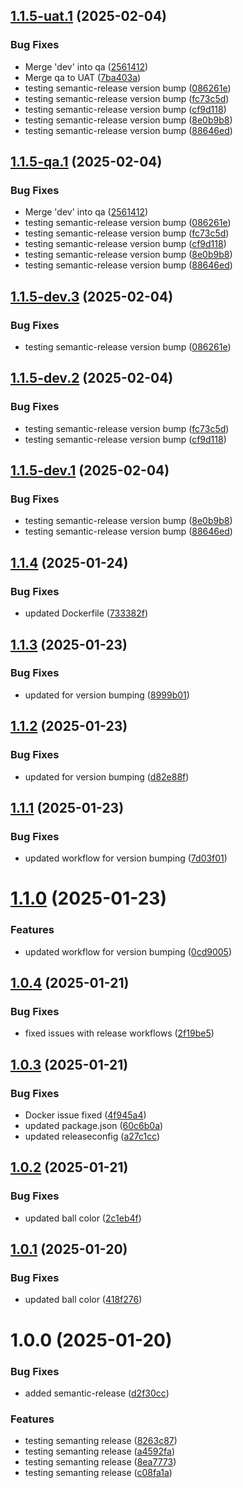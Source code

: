 ## [1.1.5-uat.1](https://github.com/sivaparthi/tts-frontend/compare/v1.1.4...v1.1.5-uat.1) (2025-02-04)


### Bug Fixes

* Merge 'dev' into qa ([2561412](https://github.com/sivaparthi/tts-frontend/commit/2561412e2180de3fa2f86ecbc217621351efec20))
* Merge qa to UAT ([7ba403a](https://github.com/sivaparthi/tts-frontend/commit/7ba403a35a293eb44a463cdba406be23f6cd06b3))
* testing semantic-release version bump ([086261e](https://github.com/sivaparthi/tts-frontend/commit/086261e8a644e197138ddcac69a3346fd04ed0a5))
* testing semantic-release version bump ([fc73c5d](https://github.com/sivaparthi/tts-frontend/commit/fc73c5deb5237bd2851592a4d320cb3c6d5788e6))
* testing semantic-release version bump ([cf9d118](https://github.com/sivaparthi/tts-frontend/commit/cf9d118f2f252655ded2e881d19c4d1783193f8b))
* testing semantic-release version bump ([8e0b9b8](https://github.com/sivaparthi/tts-frontend/commit/8e0b9b84c27dae720ef73f85bf2cdb26293c2789))
* testing semantic-release version bump ([88646ed](https://github.com/sivaparthi/tts-frontend/commit/88646edbec0475f26b2a15449f85e3d62b9d273b))

## [1.1.5-qa.1](https://github.com/sivaparthi/tts-frontend/compare/v1.1.4...v1.1.5-qa.1) (2025-02-04)


### Bug Fixes

* Merge 'dev' into qa ([2561412](https://github.com/sivaparthi/tts-frontend/commit/2561412e2180de3fa2f86ecbc217621351efec20))
* testing semantic-release version bump ([086261e](https://github.com/sivaparthi/tts-frontend/commit/086261e8a644e197138ddcac69a3346fd04ed0a5))
* testing semantic-release version bump ([fc73c5d](https://github.com/sivaparthi/tts-frontend/commit/fc73c5deb5237bd2851592a4d320cb3c6d5788e6))
* testing semantic-release version bump ([cf9d118](https://github.com/sivaparthi/tts-frontend/commit/cf9d118f2f252655ded2e881d19c4d1783193f8b))
* testing semantic-release version bump ([8e0b9b8](https://github.com/sivaparthi/tts-frontend/commit/8e0b9b84c27dae720ef73f85bf2cdb26293c2789))
* testing semantic-release version bump ([88646ed](https://github.com/sivaparthi/tts-frontend/commit/88646edbec0475f26b2a15449f85e3d62b9d273b))

## [1.1.5-dev.3](https://github.com/sivaparthi/tts-frontend/compare/v1.1.5-dev.2...v1.1.5-dev.3) (2025-02-04)


### Bug Fixes

* testing semantic-release version bump ([086261e](https://github.com/sivaparthi/tts-frontend/commit/086261e8a644e197138ddcac69a3346fd04ed0a5))

## [1.1.5-dev.2](https://github.com/sivaparthi/tts-frontend/compare/v1.1.5-dev.1...v1.1.5-dev.2) (2025-02-04)


### Bug Fixes

* testing semantic-release version bump ([fc73c5d](https://github.com/sivaparthi/tts-frontend/commit/fc73c5deb5237bd2851592a4d320cb3c6d5788e6))
* testing semantic-release version bump ([cf9d118](https://github.com/sivaparthi/tts-frontend/commit/cf9d118f2f252655ded2e881d19c4d1783193f8b))

## [1.1.5-dev.1](https://github.com/sivaparthi/tts-frontend/compare/v1.1.4...v1.1.5-dev.1) (2025-02-04)


### Bug Fixes

* testing semantic-release version bump ([8e0b9b8](https://github.com/sivaparthi/tts-frontend/commit/8e0b9b84c27dae720ef73f85bf2cdb26293c2789))
* testing semantic-release version bump ([88646ed](https://github.com/sivaparthi/tts-frontend/commit/88646edbec0475f26b2a15449f85e3d62b9d273b))

## [1.1.4](https://github.com/sivaparthi/tts-frontend/compare/v1.1.3...v1.1.4) (2025-01-24)


### Bug Fixes

* updated Dockerfile ([733382f](https://github.com/sivaparthi/tts-frontend/commit/733382f59a195decb78b16cb8eac2534081074ae))

## [1.1.3](https://github.com/sivaparthi/tts-frontend/compare/v1.1.2...v1.1.3) (2025-01-23)


### Bug Fixes

* updated for version bumping ([8999b01](https://github.com/sivaparthi/tts-frontend/commit/8999b01e5e123c9aaec35db8f2a158246715c7f9))

## [1.1.2](https://github.com/sivaparthi/tts-frontend/compare/v1.1.1...v1.1.2) (2025-01-23)


### Bug Fixes

* updated for version bumping ([d82e88f](https://github.com/sivaparthi/tts-frontend/commit/d82e88f4637c29fdc5dd45c6c6a31a51730cbe64))

## [1.1.1](https://github.com/sivaparthi/tts-frontend/compare/v1.1.0...v1.1.1) (2025-01-23)


### Bug Fixes

* updated workflow for version bumping ([7d03f01](https://github.com/sivaparthi/tts-frontend/commit/7d03f012032c91872cf9a391f632fa65ef8ea520))

# [1.1.0](https://github.com/sivaparthi/tts-frontend/compare/v1.0.4...v1.1.0) (2025-01-23)


### Features

* updated workflow for version bumping ([0cd9005](https://github.com/sivaparthi/tts-frontend/commit/0cd90050cc86a4e05e37c87a1b7e99edc35460e2))

## [1.0.4](https://github.com/sivaparthi/tts-frontend/compare/v1.0.3...v1.0.4) (2025-01-21)


### Bug Fixes

* fixed issues with release workflows ([2f19be5](https://github.com/sivaparthi/tts-frontend/commit/2f19be554bdeab73fc4ffd41040ccb5459a4c660))

## [1.0.3](https://github.com/sivaparthi/tts-frontend/compare/v1.0.2...v1.0.3) (2025-01-21)


### Bug Fixes

* Docker issue fixed ([4f945a4](https://github.com/sivaparthi/tts-frontend/commit/4f945a4dc06d4c40bc8e84ca8b225959829e9dec))
* updated package.json ([60c6b0a](https://github.com/sivaparthi/tts-frontend/commit/60c6b0aa2c3ff66b772ac338db043eb73cd21edc))
* updated releaseconfig ([a27c1cc](https://github.com/sivaparthi/tts-frontend/commit/a27c1cc6466f894faae266b20f12509ac25911f4))

## [1.0.2](https://github.com/sivaparthi/tts-frontend/compare/v1.0.1...v1.0.2) (2025-01-21)


### Bug Fixes

* updated ball color ([2c1eb4f](https://github.com/sivaparthi/tts-frontend/commit/2c1eb4f5bdc5173bb6f281666dcd430b77494b0f))

## [1.0.1](https://github.com/sivaparthi/tts-frontend/compare/v1.0.0...v1.0.1) (2025-01-20)


### Bug Fixes

* updated ball color ([418f276](https://github.com/sivaparthi/tts-frontend/commit/418f2764ed39578765644d1fdb2780cec88235e9))

# 1.0.0 (2025-01-20)


### Bug Fixes

* added semantic-release ([d2f30cc](https://github.com/sivaparthi/tts-frontend/commit/d2f30cc2249bede45d555fdc9e3edcf9061ff92b))


### Features

* testing semanting release ([8263c87](https://github.com/sivaparthi/tts-frontend/commit/8263c87374fe5c582187a277fe73e1434e4e7647))
* testing semanting release ([a4592fa](https://github.com/sivaparthi/tts-frontend/commit/a4592fae190b15c4a1595392c1f5ca7ec0039148))
* testing semanting release ([8ea7773](https://github.com/sivaparthi/tts-frontend/commit/8ea777352390d73458bd107932c21f1c29ae4d86))
* testing semanting release ([c08fa1a](https://github.com/sivaparthi/tts-frontend/commit/c08fa1abe38e979486dd7136f0c2a73127a89256))
